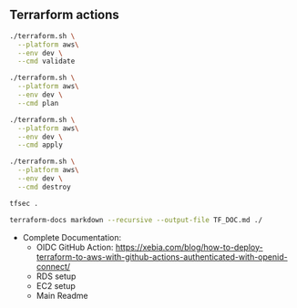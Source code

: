 ## Terrarform actions


```sh
./terraform.sh \
  --platform aws\
  --env dev \
  --cmd validate
```

```sh
./terraform.sh \
  --platform aws\
  --env dev \
  --cmd plan
```

```sh
./terraform.sh \
  --platform aws\
  --env dev \
  --cmd apply
```

```sh
./terraform.sh \
  --platform aws\
  --env dev \
  --cmd destroy
```

```sh
tfsec .
```

```sh
terraform-docs markdown --recursive --output-file TF_DOC.md ./
```

- Complete Documentation:
  - OIDC GitHub Action: https://xebia.com/blog/how-to-deploy-terraform-to-aws-with-github-actions-authenticated-with-openid-connect/
  - RDS setup
  - EC2 setup
  - Main Readme